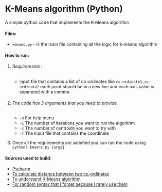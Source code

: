 # K-Means algorithm (Python)

A simple python code that implements the K-Means algorithm

#### Files:
- `kmeans.py` - is the main file containing all the logic for k-means algorithm

#### How to run:
1. ###### Requirements : 
    - input file that contains a list of co-ordinates like `co-ordinate1,co-ordinate2` each point should be in a new line and each axis value is separated with a comma
2. ###### The code has 3 arguments that you need to provide

    -  `-h` For help menu
    - `-i` The number of iterations you want to run the algorithm
    - `-c` The number of centroids you want to try with
    - `-f` The input file that contains the coordinate
    
3. Once all the requirements are satisfied you can run the code using `python3 kmeans.py [args]`


#### Sources used to build: 
- [Pycharm](https://www.jetbrains.com/pycharm/)
- [To calculate distance between two co-ordinates](https://www.omnicalculator.com/math/distance)
- [To understand K-Means algorithm](https://www.youtube.com/watch?v=hDmNF9JG3lo)
- [For random syntax that I forget because I rarely use them](https://www.google.com/)
